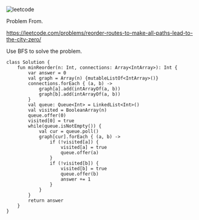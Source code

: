 ![leetcode](https://user-images.githubusercontent.com/77060863/227476693-8f55ec0b-b0d8-40c6-aeb7-65e6bf46b65d.png)

Problem From.

https://leetcode.com/problems/reorder-routes-to-make-all-paths-lead-to-the-city-zero/

Use BFS to solve the problem.

```
class Solution {
    fun minReorder(n: Int, connections: Array<IntArray>): Int {
        var answer = 0
        val graph = Array(n) {mutableListOf<IntArray>()}
        connections.forEach { (a, b) -> 
            graph[a].add(intArrayOf(a, b))
            graph[b].add(intArrayOf(a, b)) 
        }
        val queue: Queue<Int> = LinkedList<Int>()
        val visited = BooleanArray(n)
        queue.offer(0)
        visited[0] = true
        while(queue.isNotEmpty()) {
            val cur = queue.poll()
            graph[cur].forEach { (a, b) ->
                if (!visited[a]) {
                    visited[a] = true
                    queue.offer(a)
                }
                if (!visited[b]) {
                    visited[b] = true
                    queue.offer(b)
                    answer += 1
                }
            }
        }
        return answer
    }
}
```
